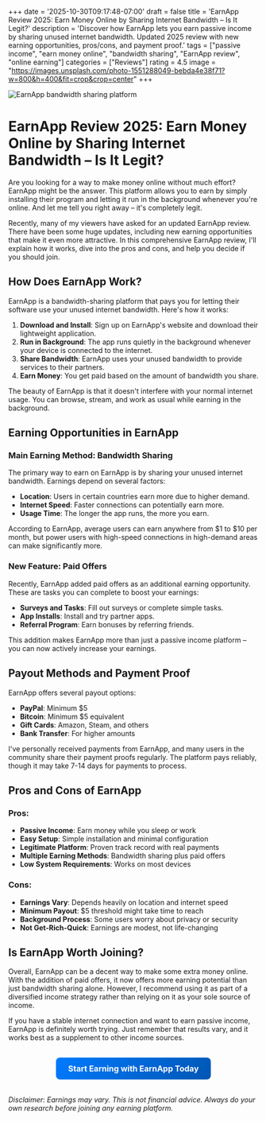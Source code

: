 +++
date = '2025-10-30T09:17:48-07:00'
draft = false
title = 'EarnApp Review 2025: Earn Money Online by Sharing Internet Bandwidth – Is It Legit?'
description = 'Discover how EarnApp lets you earn passive income by sharing unused internet bandwidth. Updated 2025 review with new earning opportunities, pros/cons, and payment proof.'
tags = ["passive income", "earn money online", "bandwidth sharing", "EarnApp review", "online earning"]
categories = ["Reviews"]
rating = 4.5
image = "https://images.unsplash.com/photo-1551288049-bebda4e38f71?w=800&h=400&fit=crop&crop=center"
+++

![EarnApp bandwidth sharing platform](https://images.unsplash.com/photo-1551288049-bebda4e38f71?w=800&h=400&fit=crop&crop=center)

# EarnApp Review 2025: Earn Money Online by Sharing Internet Bandwidth – Is It Legit?

Are you looking for a way to make money online without much effort? EarnApp might be the answer. This platform allows you to earn by simply installing their program and letting it run in the background whenever you're online. And let me tell you right away – it's completely legit.

Recently, many of my viewers have asked for an updated EarnApp review. There have been some huge updates, including new earning opportunities that make it even more attractive. In this comprehensive EarnApp review, I'll explain how it works, dive into the pros and cons, and help you decide if you should join.

## How Does EarnApp Work?

EarnApp is a bandwidth-sharing platform that pays you for letting their software use your unused internet bandwidth. Here's how it works:

1. **Download and Install**: Sign up on EarnApp's website and download their lightweight application.
2. **Run in Background**: The app runs quietly in the background whenever your device is connected to the internet.
3. **Share Bandwidth**: EarnApp uses your unused bandwidth to provide services to their partners.
4. **Earn Money**: You get paid based on the amount of bandwidth you share.

The beauty of EarnApp is that it doesn't interfere with your normal internet usage. You can browse, stream, and work as usual while earning in the background.

## Earning Opportunities in EarnApp

### Main Earning Method: Bandwidth Sharing

The primary way to earn on EarnApp is by sharing your unused internet bandwidth. Earnings depend on several factors:

- **Location**: Users in certain countries earn more due to higher demand.
- **Internet Speed**: Faster connections can potentially earn more.
- **Usage Time**: The longer the app runs, the more you earn.

According to EarnApp, average users can earn anywhere from $1 to $10 per month, but power users with high-speed connections in high-demand areas can make significantly more.

### New Feature: Paid Offers

Recently, EarnApp added paid offers as an additional earning opportunity. These are tasks you can complete to boost your earnings:

- **Surveys and Tasks**: Fill out surveys or complete simple tasks.
- **App Installs**: Install and try partner apps.
- **Referral Program**: Earn bonuses by referring friends.

This addition makes EarnApp more than just a passive income platform – you can now actively increase your earnings.

## Payout Methods and Payment Proof

EarnApp offers several payout options:

- **PayPal**: Minimum $5
- **Bitcoin**: Minimum $5 equivalent
- **Gift Cards**: Amazon, Steam, and others
- **Bank Transfer**: For higher amounts

I've personally received payments from EarnApp, and many users in the community share their payment proofs regularly. The platform pays reliably, though it may take 7-14 days for payments to process.

## Pros and Cons of EarnApp

### Pros:
- **Passive Income**: Earn money while you sleep or work
- **Easy Setup**: Simple installation and minimal configuration
- **Legitimate Platform**: Proven track record with real payments
- **Multiple Earning Methods**: Bandwidth sharing plus paid offers
- **Low System Requirements**: Works on most devices

### Cons:
- **Earnings Vary**: Depends heavily on location and internet speed
- **Minimum Payout**: $5 threshold might take time to reach
- **Background Process**: Some users worry about privacy or security
- **Not Get-Rich-Quick**: Earnings are modest, not life-changing

## Is EarnApp Worth Joining?

Overall, EarnApp can be a decent way to make some extra money online. With the addition of paid offers, it now offers more earning potential than just bandwidth sharing alone. However, I recommend using it as part of a diversified income strategy rather than relying on it as your sole source of income.

If you have a stable internet connection and want to earn passive income, EarnApp is definitely worth trying. Just remember that results vary, and it works best as a supplement to other income sources.

<div style="text-align: center; margin: 2rem 0;">
<a href="/go/earnapp" target="_blank" style="display: inline-block; padding: 12px 24px; background: linear-gradient(135deg, #007bff, #0056b3); color: white; text-decoration: none; border-radius: 8px; font-weight: bold; font-size: 16px;">Start Earning with EarnApp Today</a>
</div>

*Disclaimer: Earnings may vary. This is not financial advice. Always do your own research before joining any earning platform.*
